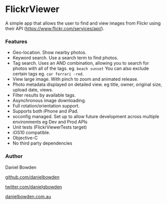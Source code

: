 FlickrViewer
==============

A simple app that allows the user to find and view images from Flickr using their API (https://www.flickr.com/services/api/).

### Features
* Geo-location. Show nearby photos.
* Keyword search. Use a search term to find photos.
* Tag search. Uses an AND combination, allowing you to search for photos with all of the tags. eg. `beach sunset` You can also exclude certain tags eg. `car ferrari -red`.
* View large image. With pinch to zoom and animated release.
* Photo metadata displayed on detailed view. eg title, owner, original size, upload date, views.
* Filter results by available tags.
* Asynchronous image downloading.
* Full rotation/orientation support.
* Supports both iPhone and iPad.
* xcconfig managed. Set up to allow future development across multiple environments eg Dev and Prod APIs
* Unit tests (FlickrViewerTests target)
* iOS10 compatible.
* Objective-C
* No third party dependencies

### Author

Daniel Bowden

[github.com/danielbowden](https://github.com/danielbowden)

[twitter.com/danielgbowden](https://twitter.com/danielgbowden)

[danielbowden.com.au](https://danielbowden.com.au)
